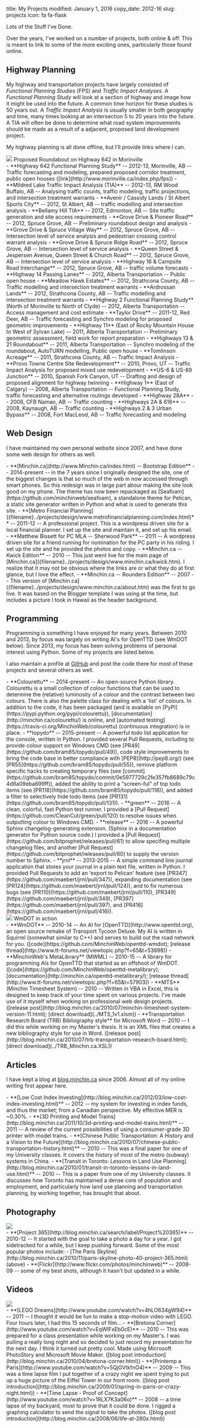 title: My Projects
modified: January 1, 2016
copy_date: 2012-16
slug: projects
icon: fa fa-flask

<!-- _ Heading Photos are 16x9 ratio, 688x387px -->
Lots of the Stuff I've Done.

Over the years, I've worked on a number of projects, both online &
off. This is meant to link to some of the more exciting ones,
particularly those found online.

Highway Planning
----------------

My highway and transportation projects have largely consisted of *Functional
Planning Studies* (FPS) and *Traffic Impact Analyses*. A *Functional Planning
Study* will look at a section of highway and image how it might be used into
the future. A common time horizon for these studies is 50 years out. A
*Traffic Impact Analysis* is usually smaller in both geography and time, many
times looking at an intersection 5 to 20 years into the future. A TIA will
often be done to determine what road system improvements should be made as a
result of a adjacent, proposed land development project.

My highway planning is all done offline, but I'll provide links where I
can.

<div class="center-block thumbnail max-col-md-9">
	<img src="../images/morinville-roundabout-688.jpg" />
	<caption>Proposed Roundabout on Highway 642 in Morinville</caption>
</div>

<div class="real-list" markdown=1>
-   **Highway 642 Functional Planning Study** -- 2012-13, Morinville, AB --
    Traffic forecasting and modeling, prepared proposed corridor treatment,
    public open houses ([link](http://www.morinville.ca/index.php/fps))
-   **Mildred Lake Traffic Impact Analysis (TIA)** -- 2012-13, RM Wood
    Buffalo, AB -- Analysing traffic counts, traffic modeling, traffic
    projections, and intersection treatment warrants
-   **Avenir / Cassidy Lands / St Albert Sports City** -- 2012, St
    Albert, AB -- traffic modelling and intersection analysis
-   **Bellamy Hill TIA** -- 2012, Edmonton, AB -- Site traffic generation
    and site access requirements
-   **Grove Drive & Pioneer Road** -- 2012, Spruce Grove, AB --
    Preliminary roundabout design and analysis
-   **Grove Drive & Spruce Village Way** -- 2012, Spruce Grove, AB --
    Intersection level of service analysis and pedestrian crossing
    control warrant analysis
-   **Grove Drive & Spruce Ridge Road** -- 2012, Spruce Grove, AB --
    Intersection level of service analysis
-   **Queen Street & Jespersen Avenue, Queen Street & Church Road** --
    2012, Spruce Grove, AB -- Intersection level of service analysis
-   **Highway 16 & Campsite Road Interchange** -- 2012, Spruce Grove, AB --
    traffic volume forecasts
-   **Highway 14 Passing Lanes** -- 2012, Alberta Transportation -- Public
    open house
-   **Meadow Hawk Estates** -- 2012, Strathcona County, AB -- Traffic
    modelling and intersection treatment warrants
-   **Ardrossan Lands** -- 2012, Strathcona County, AB -- Traffic
    modelling and intersection treatment warrants
-   **Highway 2 Functional Planning Study** (North of Morinville to
    North of Clyde) -- 2012, Alberta Transportation -- Access management
    and cost estimate
-   **Taylor Drive** -- 2011-12, Red Deer, AB -- Traffic forecasting and
    Synchro modeling for proposed geometric improvements
-   **Highway 11** (East of Rocky Mountain House to West of Sylvan Lake) --
    2011, Alberta Transportation -- Preliminary geometric assessment,
    field work for report preparation
-   **Highways 13 & 21 Roundabout** -- 2011, Alberta Transportation --
    Synchro modeling of the roundabout, AutoTURN modelling, Public open
    house
-   **Tomlinson Acreage** -- 2011, Strathcona County, AB -- Traffic Impact
    Analysis
-   **Provo Towne Centre Site Redevelopment** -- 2010, Provo, UT --
    Traffic Impact Analysis for proposed mixed use redevelopment
-   **US-6 & US-89 Junction** -- 2010, Spanish Fork Canyon, UT -- Drafting
    and design of proposed alignment for highway twinning
-   **Highway 1** (East of Calgary) -- 2008, Alberta Transportation --
    Functional Planning Study, traffic forecasting and alternative
    routings developed
-   **Highway 28A** -- 2008, CFB Namao, AB -- Traffic counting
-   **Highways 2A & 616** -- 2008, Kaynaugh, AB -- Traffic counting
-   **Highways 2 & 3 Urban Bypass** -- 2008, Fort MacLeod, AB -- Traffic
    forecasting and modeling
</div>

Web Design
----------

I have maintained my own personal website since 2007, and have done some web
design for others as well.

<div class="real-list" markdown=1>
-   **[Minchin.ca](http://www.Minchin.ca/index.html) -- Bootstrap Edition** --
    2014-present -- in the 7 years since I originally designed the site,
    one of the
	biggest changes is that so much of the web in now accessed through smart
	phones. So this redesign was in large part abour making the site look good
	on my phone. The theme has now been repackaged as
    [Seafoam](https://github.com/minchinweb/seafoam), a standalone theme for
    Pelican, a static site generator written in Python and what is used to
    generate this site.
-   **[Metro Financial Planning]({filename}../projects/design/www.metrofinancialplanning.com/index.html)** --
    2011-12 -- A professional project. This is a wordpress driven site
    for a local financial planner. I set up the site and maintain it,
    and set up his email.
-   **Matthew Bissett for PC MLA -- Sherwood
    Park** -- 2011 -- A wordpress driven site
    for a friend running for nomination for the PC party in his riding.
    I set up the site and he provided the photos and copy.
-   **Minchin.ca -- Kwick Edition** --
    2010 -- This just went live for the main page of
    [Minchin.ca]({filename}../projects/design/www.minchin.ca/kwick.htm). I realize that it may not be
    obvious where the links are or what they do at first glance, but I
    love the effect.
-   **Minchin.ca -- Rounders Edition** -- 2007 -- This version of
    [Minchin.ca]({filename}../projects/design/www.minchin.ca/about.htm) was the first to go live. It was
    based on the Blogger template I was using at the time, but includes
    a picture I took in Hawaii as the header background.
</div>

Programming
-----------

Programming is something I have enjoyed for many years. Between 2010 and 2013, by focus was largely on writing AI's for OpenTTD (see WmDOT below). Since 2013, my focus has been solving problems of personal interest using Python. Some of my projects are listed below.

I also maintain a profile at [GitHub](https://github.com/MinchinWeb) and post
the code there for most of these projects and several others as well.

<div class="real-list" markdown=1>
-   **Colourettu** -- 2014-present -- An open-source Python library.
    Colourettu is a small collection of colour functions that can be used to
    determine the (relative) luminosity of a colour and the contrast between
    two colours. There is also the palette class for dealing with a 'list' of
    colours. In addition to the code, it has been packaged (and is available
    on [PyPI](https://pypi.python.org/pypi/colourettu)),
    [documentation](http://minchin.ca/colourettu/) is online, and
    [automated testing](https://travis-ci.org/MinchinWeb/colourettu)
    (continuous integration) is in place.
-   **topydo** -- 2015-present -- A powerful todo list application for the
    console, written in Python. I provided several Pull Requests, including to
    provide colour support on Windows CMD (see
    [PR49](https://github.com/bram85/topydo/pull/49)), code style improvements
    to bring the code base in better compliance with [PEP8](http://pep8.org/)
    (see [PR55](https://github.com/bram85/topydo/pull/55)), remove platform
    specific hacks to creating temporary files (see
    [commit](https://github.com/bram85/topydo/commit/0e5977729c2fe357fb8689c79c4d8a09eba699ff)),
    added the ability to print a "screen-ful" of top todo items (see
    [PR118](https://github.com/bram85/topydo/pull/118)), and added a filter to
    selectively hide todo items (see
    [PR131](https://github.com/bram85/topydo/pull/131)).
-   **green** -- 2016 -- A clean, colorful, fast Python test runner. I
    provided a [Pull Request](https://github.com/CleanCut/green/pull/120) to
    resolve issues when outputting colour to Windows CMD.
-   **release** -- 2016 -- A powerful Sphinx changelog-generating extension.
    (Sphinx in a documentation generator for Python source code.) I
    provided a [Pull Request](https://github.com/bitprophet/releases/pull/61)
    to allow specifing multiple changelog files, and another
    [Pull Request](https://github.com/bitprophet/releases/pull/60) to supply
    the version number to Sphinx.
-   **jrnl** -- 2013-2015 -- A simple command line journal application that
    stores your journal in a plain text file, written in Python. I provided
    Pull Requests to add an 'export to Pelican' feature (see
    [PR347](https://github.com/maebert/jrnl/pull/347)), expanding
    documentation (see [PR124](https://github.com/maebert/jrnl/pull/124)), and
    to fix numerous bugs (see
    [PR110](https://github.com/maebert/jrnl/pull/110),
    [PR349](https://github.com/maebert/jrnl/pull/349),
    [PR397](https://github.com/maebert/jrnl/pull/397), and
    [PR416](https://github.com/maebert/jrnl/pull/416)).
</div>

<div class="center-block thumbnail max-col-md-9">
	<img src="../images/wmdot-twinned-freeways-688.png" />
	<caption>WmDOT in action</caption>
</div>

<div class="real-list" markdown=1>
-   **WmDOT** -- 2010-14 -- An AI for [OpenTTD](http://www.openttd.org),
    an open source remake of Transport Tycoon Deluxe. My AI is written
    in Squirrel (somewhat similar to C++) and serves to build out the
    road network for you.
    ([code](https://github.com/MinchinWeb/openttd-wmdot); [release
    thread](http://www.tt-forums.net/viewtopic.php?f=65&t=53698))
-   **MinchinWeb's MetaLibrary** (MWML) -- 2010-15 -- A library for
    programming AIs for OpenTTD that started as an offshoot of WmDOT.
    ([code](https://github.com/MinchinWeb/openttd-metalibrary);
    [documentation](http://minchin.ca/openttd-metalibrary/); [release
    thread](http://www.tt-forums.net/viewtopic.php?f=65&t=57903))
-   **MTS** (Minchin Timesheet System) -- 2010 -- Written in VBA in Excel,
    this is designed to keep track of your time spent on various
    projects. I've made use of it myself when working on professional
    web design projects. ([release
    post](http://blog.minchin.ca/2010/07/minchin-timesheet-system-version-11.html);
    [direct download](../MTS_1v1.xlsm))
-   **Transportation Research Board (TRB) Bibliography style** for
    Microsoft Word -- 2010 -- I did this while working on my Master's
    thesis. It is an XML files that creates a new bibliography style for
    use in Word. ([release
    post](http://blog.minchin.ca/2010/07/trb-transportation-research-board.html);
    [direct download](../TRB_Minchin.ca.XSL))
</div>


Articles
--------

I have kept a blog at [blog.minchin.ca](http://blog.minchin.ca) since
2006. Almost all of my online writing first appear here.

<div class="real-list" markdown=1>
-   **[Low Cost Index
    Investing](http://blog.minchin.ca/2012/03/low-cost-index-investing.html)** --
    2012 -- my system for investing in index funds, and thus the
    market; from a Canadian perspective. My effective MER is ~0.30%.
-   **[3D Printing and Model
    Trains](http://blog.minchin.ca/2011/10/3d-printing-and-model-trains.html)** --
    2011 -- A review of the current possibilities of using a
    consumer-grade 3D printer with model trains.
-   **[Chinese Public Transportation: A History and a Vision to the
    Future](http://blog.minchin.ca/2010/07/chinese-public-transportation-history.html)** --
    2010 -- This was a final paper for one of my University classes. It
    covers the history of most of the metro (subway) systems in China.
-   **[Transit in Toronto: Lessons in Land Use
    Planning](http://blog.minchin.ca/2010/01/transit-in-toronto-lessons-in-land-use.html)** --
    2010 -- This is a paper from one of my University classes. It
    discusses how Toronto has maintained a dense core of population and
    employment, and particularly how land use planning and
    transportation planning, by working together, has brought that
    about.
</div>

Photography
-----------

<div class="center-block thumbnail max-col-md-9">
	<img src="../images/IMG_3252-paris-skyline-688.JPG" />
</div>

<div class="real-list" markdown=1>
-   **[Project 365](http://blog.minchin.ca/search/label/Project%20365)** --
    2010-12 -- It started with the goal to take a photo a day for a year. I
    got sidetracked for a while, but I keep pushing forward. Some of the
    most popular photos include:
    -   [The Paris
    Skyline](http://blog.minchin.ca/2010/11/paris-skyline-photo-40-project-365.html) (above)
-   **[Flickr](http://www.flickr.com/photos/minchinweb)** -- 2008-09 -- some
of my best shots, although it hasn't but updated in a while.
</div>

Videos
------

<div class="center-block thumbnail max-col-md-9">
	<img src="../images/Lego-stop-motion-688.jpg" />
</div>

<div class="real-list" markdown=1>
-   **[LEGO Dreams](http://www.youtube.com/watch?v=4hLO634gW94)** -- 2011 --
    I thought it would be fun to make a stop-motion video with LEGO.
    Four hours later, I had this 15 seconds of film...
-   **[Bretona Corner](http://www.youtube.com/watch?v=EqWIFxEb0cE)** --
    2010 -- This was prepared for a class presentation while working on
    my Master's. I was pulling a really long night and so decided to
    just record my presentation for the next day. I think it turned out
    pretty cool. Made using Microsoft PhotoStory and Microsoft Movie
    Maker. ([blog post
    introduction](http://blog.minchin.ca/2010/04/bretona-corner.html))
-   **[Printemp a Paris](http://www.youtube.com/watch?v=5QjGVtkfnO4)** --
    2009 -- This was a time lapse film I put together of a crazy night we
    spent trying to put up a huge picture of the Eiffel Tower in our
    front room. ([blog post
    introduction](http://blog.minchin.ca/2009/01/spring-in-paris-or-crazy-night.html))
-   **[Time Lapse - Proof of
    Concept](http://www.youtube.com/watch?v=1RLX7K3a06o)** -- 2008 -- a
    time lapse of my backyard, most to prove that it could be done. I
    rigged a graphing calculator to send the signal to take the
    photos. ([blog post
    introduction](http://blog.minchin.ca/2008/06/life-at-280x.html))
</div>
